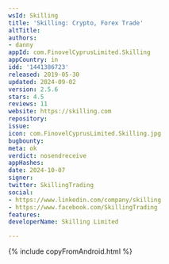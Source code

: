 ```yaml
---
wsId: Skilling
title: 'Skilling: Crypto, Forex Trade'
altTitle: 
authors:
- danny
appId: com.FinovelCyprusLimited.Skilling
appCountry: in
idd: '1441386723'
released: 2019-05-30
updated: 2024-09-02
version: 2.5.6
stars: 4.5
reviews: 11
website: https://skilling.com
repository: 
issue: 
icon: com.FinovelCyprusLimited.Skilling.jpg
bugbounty: 
meta: ok
verdict: nosendreceive
appHashes: 
date: 2024-10-07
signer: 
twitter: SkillingTrading
social:
- https://www.linkedin.com/company/skilling
- https://www.facebook.com/SkillingTrading
features: 
developerName: Skilling Limited

---
```


{% include copyFromAndroid.html %}
